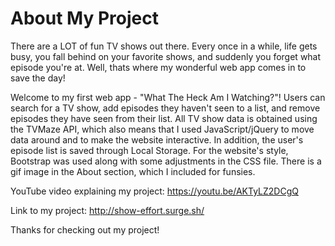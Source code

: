 # About My Project

There are a LOT of fun TV shows out there. Every once in a while, life gets busy, you fall behind on your favorite shows, and suddenly you forget what episode you're at. Well, thats where my wonderful web app comes in to save the day!

Welcome to my first web app - "What The Heck Am I Watching?"! Users can search for a TV show, add episodes they haven't seen to a list, and remove episodes they have seen from their list. All TV show data is obtained using the TVMaze API, which also means that I  used JavaScript/jQuery to move data around and to make the website interactive. In addition, the user's episode list is saved through Local Storage. For the website's style, Bootstrap was used along with some adjustments in the CSS file. There is a gif image in the About section, which I included for funsies.

YouTube video explaining my project: https://youtu.be/AKTyLZ2DCgQ

Link to my project: http://show-effort.surge.sh/

Thanks for checking out my project!
